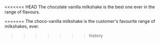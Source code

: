 <<<<<<< HEAD
The chocolate vanilla milkshake is the best one ever in the range of flavours.

=======
The choco-vanilla milkshake is the customer's favourite range of milkshakes, ever. 
>>>>>>> history
